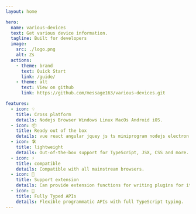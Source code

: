 ```yaml
---
layout: home

hero:
  name: various-devices
  text: Get various device information.
  tagline: Built for developers
  image:
    src: ./logo.png
    alt: Zs
  actions:
    - theme: brand
      text: Quick Start
      link: /guide/         
    - theme: alt
      text: View on github
      link: https://github.com/message163/various-devices.git

features:
  - icon: 💡
    title: Cross platform
    details: Nodejs Browser Windows Linux MacOs Android iOS.
  - icon: 📦
    title: Ready out of the box
    details: vue react angular jquey js ts miniprogram nodejs electron 
  - icon: 🛠️
    title: lightweight
    details: Out-of-the-box support for TypeScript, JSX, CSS and more.
  - icon: ⚡️
    title: compatible
    details: Compatible with all mainstream browsers.
  - icon: 🔩
    title: Support extension
    details: Can provide extension functions for writing plugins for it.
  - icon: 🔑
    title: Fully Typed APIs
    details: Flexible programmatic APIs with full TypeScript typing.
---
```

